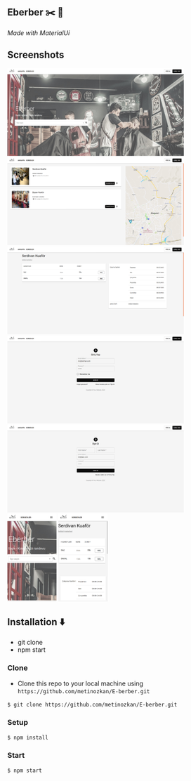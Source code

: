 ## Eberber :scissors: :convenience_store:

_Made with MaterialUi_

## Screenshots

<div align="left" >
    <img src="./src/screenshots/screenshot1.jpg" width="auto" height="200" />
    <img src="./src/screenshots/screenshot2.png" width="auto" height="200" />
    <img src="./src/screenshots/screenshot3.png" width="auto" height="200" />
    <img src="./src/screenshots/screenshot4.png" width="auto" height="200" />
    <img src="./src/screenshots/screenshot5.png" width="auto" height="200" />
    <img src="./src/screenshots/screenshot6.png" width="auto" height="200" />
    <img src="./src/screenshots/screenshot7.png" width="auto" height="200" />
</div>

## Installation :arrow_down:

- git clone
- npm start

### Clone

- Clone this repo to your local machine using `https://github.com/metinozkan/E-berber.git`

```shell
$ git clone https://github.com/metinozkan/E-berber.git
```

### Setup

```shell
$ npm install
```

### Start

```shell
$ npm start
```
